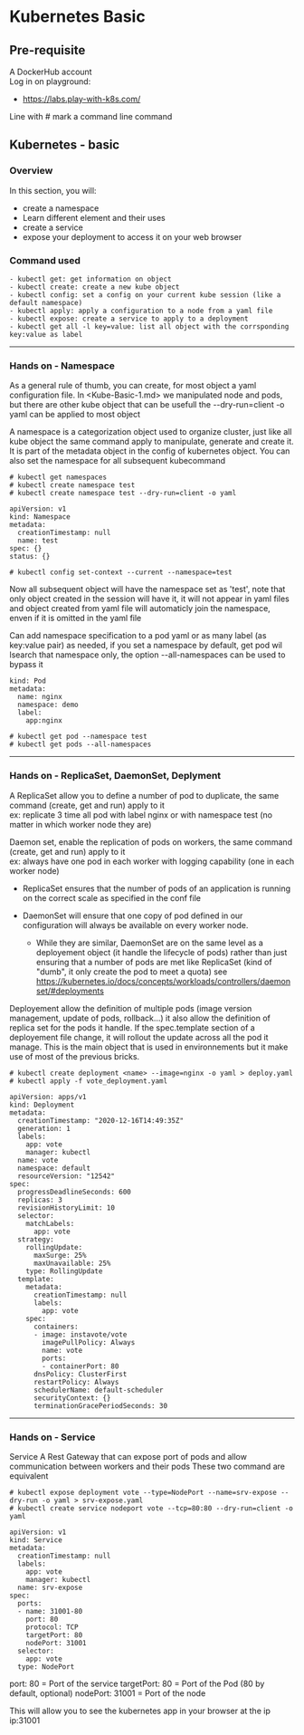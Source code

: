 
# Kubernetes Basic

## Pre-requisite

A DockerHub account  
Log in on playground:

 - https://labs.play-with-k8s.com/

Line with # mark a command line command

## Kubernetes - basic

### Overview

In this section, you will: 
- create a namespace
- Learn different element and their uses
- create a service
- expose your deployment to access it on your web browser

### Command used
    
    - kubectl get: get information on object
    - kubectl create: create a new kube object
    - kubectl config: set a config on your current kube session (like a default namespace)
    - kubectl apply: apply a configuration to a node from a yaml file
    - kubectl expose: create a service to apply to a deployment
    - kubectl get all -l key=value: list all object with the corrsponding key:value as label

---
### Hands on - Namespace

As a general rule of thumb, you can create, for most object a yaml configuration file. In <Kube-Basic-1.md> we manipulated node and pods, but there are other kube object that can be usefull
the --dry-run=client -o yaml can be applied to most object

A namespace is a categorization object used to organize cluster, just like all kube object the same command apply to manipulate, generate and create it. It is part of the metadata object in the config of kubernetes object. You can also set the namespace for all subsequent kubecommand

    # kubectl get namespaces
    # kubectl create namespace test
    # kubectl create namespace test --dry-run=client -o yaml

```
apiVersion: v1
kind: Namespace
metadata:
  creationTimestamp: null
  name: test
spec: {}
status: {}
```

    # kubectl config set-context --current --namespace=test

Now all subsequent object will have the namespace set as 'test', note that only object created in the session will have it, it will not appear in yaml files and object created from yaml file will automaticly join the namespace, enven if it is omitted in the yaml file
  
Can add namespace specification to a pod yaml or as many label (as key:value pair) as needed, if you set a namespace by default, get pod wil lsearch that namespace only, the option --all-namespaces can be used to bypass it

```
kind: Pod
metadata:
  name: nginx
  namespace: demo
  label:
    app:nginx
```

    # kubectl get pod --namespace test
    # kubectl get pods --all-namespaces

---
### Hands on - ReplicaSet, DaemonSet, Deplyment

A ReplicaSet allow you to define a number of pod to duplicate, the same command (create, get and run) apply to it  
ex: replicate 3 time all pod with label nginx or with namespace test (no matter in which worker node they are)

Daemon set, enable the replication of pods on workers, the same command (create, get and run) apply to it  
ex: always have one pod in each worker with logging capability (one in each worker node)

- ReplicaSet ensures that the number of pods of an application is running on the correct scale as specified in the conf file
- DaemonSet will ensure that one copy of pod defined in our configuration will always be available on every worker node.

   - While they are similar, DaemonSet are on the same level as a deployement object (it handle the lifecycle of pods) rather than just ensuring that a number of pods are met like ReplicaSet (kind of "dumb", it only create the pod to meet a quota) see <https://kubernetes.io/docs/concepts/workloads/controllers/daemonset/#deployments>

Deployement allow the definition of multiple pods (image version management, update of pods, rollback...) it also allow the definition of replica set for the pods it handle. If the spec.template section of a deployement file change, it will rollout the update across all the pod it manage. This is the main object that is used in environnements but it make use of most of the previous bricks.  

    # kubectl create deployment <name> --image=nginx -o yaml > deploy.yaml
    # kubectl apply -f vote_deployment.yaml

```
apiVersion: apps/v1
kind: Deployment
metadata:
  creationTimestamp: "2020-12-16T14:49:35Z"
  generation: 1
  labels:
    app: vote
    manager: kubectl
  name: vote
  namespace: default
  resourceVersion: "12542"
spec:
  progressDeadlineSeconds: 600
  replicas: 3
  revisionHistoryLimit: 10
  selector:
    matchLabels:
      app: vote
  strategy:
    rollingUpdate:
      maxSurge: 25%
      maxUnavailable: 25%
    type: RollingUpdate
  template:
    metadata:
      creationTimestamp: null
      labels:
        app: vote
    spec:
      containers:
      - image: instavote/vote
        imagePullPolicy: Always
        name: vote
        ports:
        - containerPort: 80
      dnsPolicy: ClusterFirst
      restartPolicy: Always
      schedulerName: default-scheduler
      securityContext: {}
      terminationGracePeriodSeconds: 30

```

---
### Hands on - Service

Service
A Rest Gateway that can expose port of pods and allow communication between workers and their pods
These two command are equivalent

    # kubectl expose deployment vote --type=NodePort --name=srv-expose --dry-run -o yaml > srv-expose.yaml
    # kubectl create service nodeport vote --tcp=80:80 --dry-run=client -o yaml
    
```
apiVersion: v1
kind: Service
metadata:
  creationTimestamp: null
  labels:
    app: vote
    manager: kubectl
  name: srv-expose
spec:
  ports:
  - name: 31001-80
    port: 80
    protocol: TCP
    targetPort: 80
    nodePort: 31001
  selector:
    app: vote
  type: NodePort
```

port: 80 = Port of the service
targetPort: 80 = Port of the Pod (80 by default, optional)
nodePort: 31001 = Port of the node

This will allow you to see the kubernetes app in your browser at the ip ip:31001
